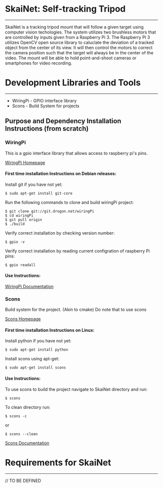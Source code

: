 # **SkaiNet: Self-tracking Tripod**
----
SkaiNet is a tracking tripod mount that will follow a given target using computer vision techologies. The system utilizes two brushless motors that are controlled by inputs given from a Raspberry Pi 3. The Raspberry Pi 3 utilizes OpenCV open source library to caluclate the deviation of a tracked object from the center of its view. It will then control the motors to correct the camera position such that the target will always be in the center of the video. The mount will be able to hold point-and-shoot cameras or smartphones for video recording.

# **Development Libraries and Tools**
-----
* WiringPi      - GPIO interface library
* Scons         - Build System for projects

## **Purpose and Dependency Installation Instructions (from scratch)**
### **WiringPi**
This is a gpio interface library that allows access to raspberry pi's pins.

[WiringPi Homepage](http://wiringpi.com/)
#### First time installation Instructions on Debian releases:
Install git if you have not yet:

    $ sudo apt-get install git-core 

Run the following commands to clone and build wiringPi project:

    $ git clone git://git.drogon.net/wiringPi
    $ cd wiringPi
    $ git pull origin
    $ ./build

Verify correct installation by checking version number:

    $ gpio -v

Verify correct installation by reading current configration of raspberry Pi pins:

    $ gpio readall

#### Use Instructions:
[WiringPi Documentation](http://wiringpi.com/reference/)

### **Scons**
Build system for the project. (Akin to cmake) Do note that to use scons 

[Scons Homepage](http://scons.org/)
#### First time installation Instructions on Linux:
Install python if you have not yet:

    $ sudo apt-get install python

Install scons using apt-get:

    $ sudo apt-get install scons

#### Use Instructions:
To use scons to build the project navigate to SkaiNet directory and run:

    $ scons

To clean directory run: 

    $ scons -c
or

    $ scons --clean

[Scons Documentation](http://scons.org/doc/HTML/scons-user.html)

# **Requirements for SkaiNet**
-----
// TO BE DEFINED